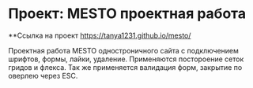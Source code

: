 # Проект: MESTO проектная работа

**Ссылка на проект  https://tanya1231.github.io/mesto/

Проектная работа MESTO одностроничного сайта с подключением шрифтов, формы, лайки, удаление. Применяются постороение сеток гридов и флекса. Так же применяется валидация форм, закрытие по оверлею через ESC.
